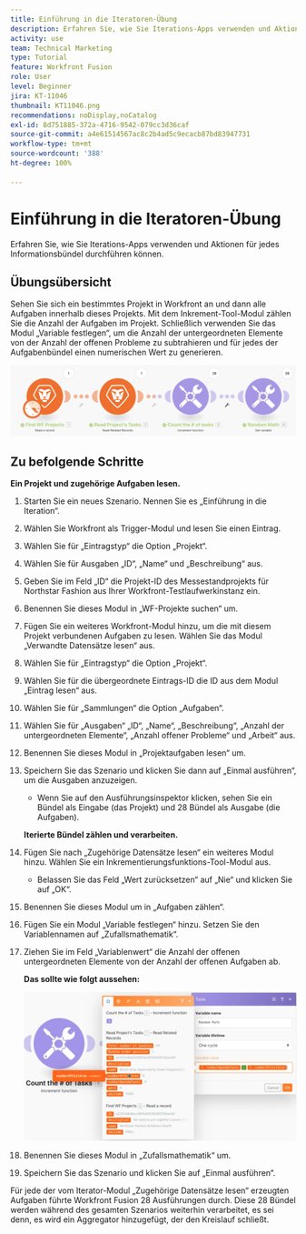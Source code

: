 ```yaml
---
title: Einführung in die Iteratoren-Übung
description: Erfahren Sie, wie Sie Iterations-Apps verwenden und Aktionen für jedes Informationsbündel durchführen können.
activity: use
team: Technical Marketing
type: Tutorial
feature: Workfront Fusion
role: User
level: Beginner
jira: KT-11046
thumbnail: KT11046.png
recommendations: noDisplay,noCatalog
exl-id: 8d751885-372a-4716-9542-079cc3d36caf
source-git-commit: a4e61514567ac8c2b4ad5c9ecacb87bd83947731
workflow-type: tm+mt
source-wordcount: '388'
ht-degree: 100%

---
```


# Einführung in die Iteratoren-Übung

Erfahren Sie, wie Sie Iterations-Apps verwenden und Aktionen für jedes Informationsbündel durchführen können.

## Übungsübersicht

Sehen Sie sich ein bestimmtes Projekt in Workfront an und dann alle Aufgaben innerhalb dieses Projekts. Mit dem Inkrement-Tool-Modul zählen Sie die Anzahl der Aufgaben im Projekt. Schließlich verwenden Sie das Modul „Variable festlegen“, um die Anzahl der untergeordneten Elemente von der Anzahl der offenen Probleme zu subtrahieren und für jedes der Aufgabenbündel einen numerischen Wert zu generieren.

![Einführung in Iteratoren Bild 1](../12-exercises/assets/introduction-to-iterators-walkthrough-1.png)

## Zu befolgende Schritte

**Ein Projekt und zugehörige Aufgaben lesen.**

1. Starten Sie ein neues Szenario. Nennen Sie es „Einführung in die Iteration“.
1. Wählen Sie Workfront als Trigger-Modul und lesen Sie einen Eintrag.
1. Wählen Sie für „Eintragstyp“ die Option „Projekt“.
1. Wählen Sie für Ausgaben „ID“, „Name“ und „Beschreibung“ aus.
1. Geben Sie im Feld „ID“ die Projekt-ID des Messestandprojekts für Northstar Fashion aus Ihrer Workfront-Testlaufwerkinstanz ein.
1. Benennen Sie dieses Modul in „WF-Projekte suchen“ um.
1. Fügen Sie ein weiteres Workfront-Modul hinzu, um die mit diesem Projekt verbundenen Aufgaben zu lesen. Wählen Sie das Modul „Verwandte Datensätze lesen“ aus.
1. Wählen Sie für „Eintragstyp“ die Option „Projekt“.
1. Wählen Sie für die übergeordnete Eintrags-ID die ID aus dem Modul „Eintrag lesen“ aus.
1. Wählen Sie für „Sammlungen“ die Option „Aufgaben“.
1. Wählen Sie für „Ausgaben“ „ID“, „Name“, „Beschreibung“, „Anzahl der untergeordneten Elemente“, „Anzahl offener Probleme“ und „Arbeit“ aus.
1. Benennen Sie dieses Modul in „Projektaufgaben lesen“ um.
1. Speichern Sie das Szenario und klicken Sie dann auf „Einmal ausführen“, um die Ausgaben anzuzeigen.

   + Wenn Sie auf den Ausführungsinspektor klicken, sehen Sie ein Bündel als Eingabe (das Projekt) und 28 Bündel als Ausgabe (die Aufgaben).

   **Iterierte Bündel zählen und verarbeiten.**

1. Fügen Sie nach „Zugehörige Datensätze lesen“ ein weiteres Modul hinzu. Wählen Sie ein Inkrementierungsfunktions-Tool-Modul aus.

   + Belassen Sie das Feld „Wert zurücksetzen“ auf „Nie“ und klicken Sie auf „OK“.

1. Benennen Sie dieses Modul um in „Aufgaben zählen“.
1. Fügen Sie ein Modul „Variable festlegen“ hinzu. Setzen Sie den Variablennamen auf „Zufallsmathematik“.
1. Ziehen Sie im Feld „Variablenwert“ die Anzahl der offenen untergeordneten Elemente von der Anzahl der offenen Aufgaben ab.

   **Das sollte wie folgt aussehen:**

   ![Einführung in Iteratoren Bild 2](../12-exercises/assets/introduction-to-iterators-walkthrough-2.png)

1. Benennen Sie dieses Modul in „Zufallsmathematik“ um.
1. Speichern Sie das Szenario und klicken Sie auf „Einmal ausführen“.

Für jede der vom Iterator-Modul „Zugehörige Datensätze lesen“ erzeugten Aufgaben führte Workfront Fusion 28 Ausführungen durch. Diese 28 Bündel werden während des gesamten Szenarios weiterhin verarbeitet, es sei denn, es wird ein Aggregator hinzugefügt, der den Kreislauf schließt.
